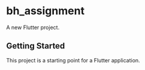 # bh_assignment

A new Flutter project.

## Getting Started

This project is a starting point for a Flutter application.

